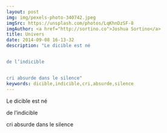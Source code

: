 ```yaml
---
layout: post
img: img/pexels-photo-340742.jpeg
imgSrc: https://unsplash.com/photos/LqKhnDzSF-8
imgAuthor: <a href="http://sortino.co">Joshua Sortino</a>
title: Univers
date: 2014-09-08 16-13-32
description: "Le dicible est né


de l’indicible


cri absurde dans le silence"
keywords: dicible,indicible,cri,absurde,silence
---
```

Le dicible est né

de l’indicible

cri absurde dans le silence
